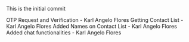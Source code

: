 This is the initial commit

OTP Request and Verification - Karl Angelo Flores 
Getting Contact List - Karl Angelo Flores
Added Names on Contact List - Karl Angelo Flores
Added chat functionalities - Karl Angelo Flores
